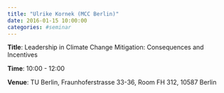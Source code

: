 ```yaml
---
title: "Ulrike Kornek (MCC Berlin)"
date: 2016-01-15 10:00:00
categories: #seminar
---
```


**Title**: Leadership in Climate Change Mitigation: Consequences and Incentives  

**Time**: 10:00 - 12:00  

**Venue**: TU Berlin, Fraunhoferstrasse 33-36, Room FH 312, 10587 Berlin
